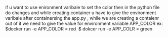 if u want to use enironment varibale to set the color then in the python file do changes and while creating container u have to give the environment varibale
after containersing the app.py , while we are creating a contaienr out of it we need to give the value for environment variable APP_COLOR
ex: $docker run -e APP_COLOR = red  <image name> 
  $ dokcer run -e APP_COLR = green  <image name>
